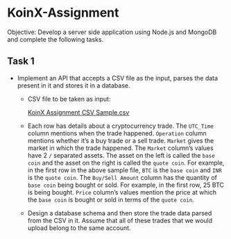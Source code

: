 # KoinX-Assignment

Objective: Develop a server side application using Node.js and MongoDB and complete the following tasks.

## Task 1

- Implement an API that accepts a CSV file as the input, parses the data present in it and stores it in a database.
    - CSV file to be taken as input:
        
        [KoinX Assignment CSV Sample.csv](https://prod-files-secure.s3.us-west-2.amazonaws.com/d529bad7-781a-4667-ae70-719d4793d77d/d14b32f7-e76e-4277-b587-b782d795cfda/KoinX_Assignment_CSV_Sample.csv)
        
    - Each row has details about a cryptocurrency trade. The `UTC_Time` column mentions when the trade happened. `Operation` column mentions whether it’s a buy trade or a sell trade. `Market` gives the market in which the trade happened. The `Market` column’s values have 2 `/` separated assets. The asset on the left is called the `base coin` and the asset on the right is called the `quote coin`. For example, in the first row in the above sample file, `BTC` is the `base coin` and `INR` is the `quote coin`. The `Buy/Sell Amount` column has the quantity of `base coin` being bought or sold. For example, in the first row, 25 BTC is being bought. `Price` column’s values mention the price at which the `base coin` is bought or sold in terms of the `quote coin`.
    - Design a database schema and then store the trade data parsed from the CSV in it. Assume that all of these trades that we would upload belong to the same account.
